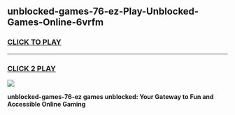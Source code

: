 
## unblocked-games-76-ez-Play-Unblocked-Games-Online-6vrfm
<h3>
<a href="https://premium76.site?title=unblocked-games-76-ez&ref=25A">CLICK TO PLAY</a></h3>
<hr>

<h3>
<a href="https://premium76.site?title=unblocked-games-76-ez&ref=25A">CLICK 2 PLAY</a>
  
</h3>

<a href="https://premium76.site?title=unblocked-games-76-ez&ref=25A"><img src="https://clearcache.store/games.png"></a>


**unblocked-games-76-ez games unblocked: Your Gateway to Fun and Accessible Online Gaming**
